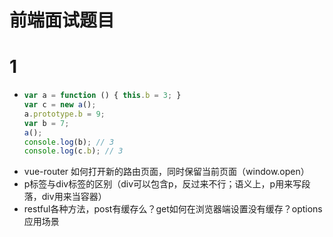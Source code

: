 # 前端面试题目

# 1
- ```js
  var a = function () { this.b = 3; }
  var c = new a();
  a.prototype.b = 9;
  var b = 7;
  a();
  console.log(b); // 3
  console.log(c.b); // 3
  ```
- vue-router 如何打开新的路由页面，同时保留当前页面（window.open）
- p标签与div标签的区别（div可以包含p，反过来不行；语义上，p用来写段落，div用来当容器）
- restful各种方法，post有缓存么？get如何在浏览器端设置没有缓存？options应用场景